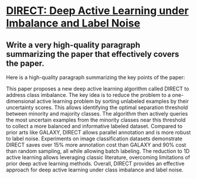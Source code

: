 # [DIRECT: Deep Active Learning under Imbalance and Label Noise](https://arxiv.org/abs/2312.09196)

## Write a very high-quality paragraph summarizing the paper that effectively covers the paper.

 Here is a high-quality paragraph summarizing the key points of the paper:

This paper proposes a new deep active learning algorithm called DIRECT to address class imbalance. The key idea is to reduce the problem to a one-dimensional active learning problem by sorting unlabeled examples by their uncertainty scores. This allows identifying the optimal separation threshold between minority and majority classes. The algorithm then actively queries the most uncertain examples from the minority classes near this threshold to collect a more balanced and informative labeled dataset. Compared to prior arts like GALAXY, DIRECT allows parallel annotation and is more robust to label noise. Experiments on image classification datasets demonstrate DIRECT saves over 15% more annotation cost than GALAXY and 90% cost than random sampling, all while allowing batch labeling. The reduction to 1D active learning allows leveraging classic literature, overcoming limitations of prior deep active learning methods. Overall, DIRECT provides an effective approach for deep active learning under class imbalance and label noise.

